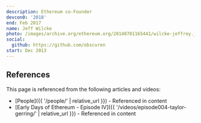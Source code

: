 ```yaml
---
description: Ethereum co-Founder
devcon0: '2018'
end: Feb 2017
name: Jeff Wilcke
photo: /images/archive.org/ethereum.org/20140701165441/wilcke-jeffrey.jpg
social:
  github: https://github.com/obscuren
start: Dec 2013
---
```


## References

This page is referenced from the following articles and videos:

- [People]({{ '/people/' | relative_url }}) - Referenced in content
- [Early Days of Ethereum - Episode IV]({{ '/videos/episode004-taylor-gerring/' | relative_url }}) - Referenced in content
